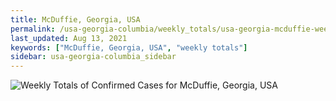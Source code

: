 ```yaml
---
title: McDuffie, Georgia, USA
permalink: /usa-georgia-columbia/weekly_totals/usa-georgia-mcduffie-weekly_totals.html
last_updated: Aug 13, 2021
keywords: ["McDuffie, Georgia, USA", "weekly totals"]
sidebar: usa-georgia-columbia_sidebar
---
```


![Weekly Totals of Confirmed Cases for McDuffie, Georgia, USA](/covid_tracker/images/graphs/usa-georgia-mcduffie-weekly_totals_graph.png)
